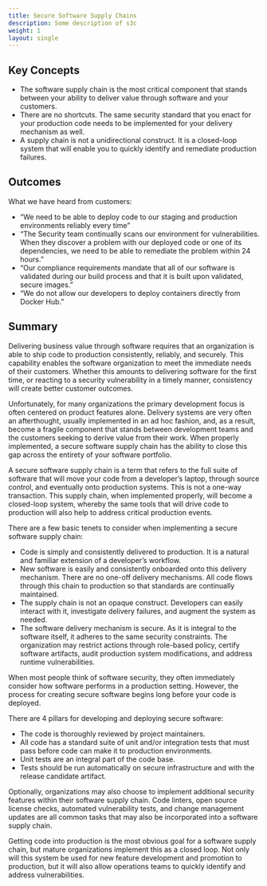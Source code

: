 ```yaml
---
title: Secure Software Supply Chains
description: Some description of s3c
weight: 1
layout: single
---
```


## Key Concepts

- The software supply chain is the most critical component that stands between your ability to deliver value through software and your customers.
- There are no shortcuts. The same security standard that you enact for your production code needs to be implemented for your delivery mechanism as well.
- A supply chain is not a unidirectional construct. It is a closed-loop system that will enable you to quickly identify and remediate production failures.

## Outcomes

What we have heard from customers:

- “We need to be able to deploy code to our staging and production environments reliably every time”
- “The Security team continually scans our environment for vulnerabilities. When they discover a problem with our deployed code or one of its dependencies, we need to be able to remediate the problem within 24 hours.”
- “Our compliance requirements mandate that all of our software is validated during our build process and that it is built upon validated, secure images.”
- “We do not allow our developers to deploy containers directly from Docker Hub.”

## Summary

Delivering business value through software requires that an organization is able to ship code to production consistently, reliably, and securely. This capability enables the software organization to meet the immediate needs of their customers. Whether this amounts to delivering software for the first time, or reacting to a security vulnerability in a timely manner, consistency will create better customer outcomes.

Unfortunately, for many organizations the primary development focus is often centered on product features alone. Delivery systems are very often an afterthought, usually implemented in an ad hoc fashion, and, as a result, become a fragile component that stands between development teams and the customers seeking to derive value from their work. When properly implemented, a secure software supply chain has the ability to close this gap across the entirety of your software portfolio.

A secure software supply chain is a term that refers to the full suite of software that will move your code from a developer’s laptop, through source control, and eventually onto production systems. This is not a one-way transaction. This supply chain, when implemented properly, will become a closed-loop system, whereby the same tools that will drive code to production will also help to address critical production events.

There are a few basic tenets to consider when implementing a secure software supply chain:

- Code is simply and consistently delivered to production. It is a natural and familiar extension of a developer’s workflow.
- New software is easily and consistently onboarded onto this delivery mechanism. There are no one-off delivery mechanisms. All code flows through this chain to production so that standards are continually maintained.
- The supply chain is not an opaque construct. Developers can easily interact with it, investigate delivery failures, and augment the system as needed.
- The software delivery mechanism is secure. As it is integral to the software itself, it adheres to the same security constraints. The organization may restrict actions through role-based policy, certify software artifacts, audit production system modifications, and address runtime vulnerabilities.

When most people think of software security, they often immediately consider how software performs in a production setting. However, the process for creating secure software begins long before your code is deployed.

There are 4 pillars for developing and deploying secure software:

- The code is thoroughly reviewed by project maintainers.
- All code has a standard suite of unit and/or integration tests that must pass before code can make it to production environments.
- Unit tests are an integral part of the code base.
- Tests should be run automatically on secure infrastructure and with the release candidate artifact.

Optionally, organizations may also choose to implement additional security features within their software supply chain. Code linters, open source license checks, automated vulnerability tests, and change management updates are all common tasks that may also be incorporated into a software supply chain.

Getting code into production is the most obvious goal for a software supply chain, but mature organizations implement this as a closed loop. Not only will this system be used for new feature development and promotion to production, but it will also allow operations teams to quickly identify and address vulnerabilities.
